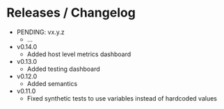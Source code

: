 # Releases / Changelog

* PENDING: vx.y.z
  * ...
* v0.14.0
  * Added host level metrics dashboard
* v0.13.0
  * Added testing dashboard
* v0.12.0
  * Added semantics
* v0.11.0
  * Fixed synthetic tests to use variables instead of hardcoded values
